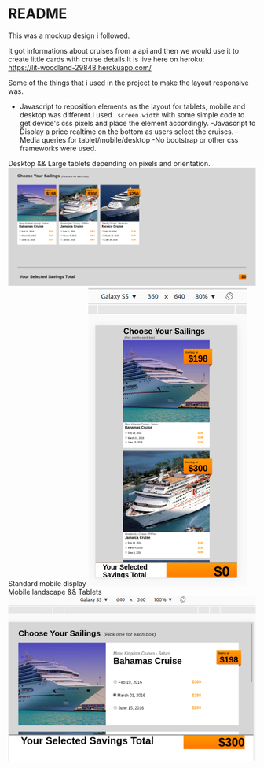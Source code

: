 # README

This was a mockup design i followed.

It got informations about cruises from a api and then we would use it to create little cards with cruise details.It is live here on heroku:  
https://lit-woodland-29848.herokuapp.com/

Some of the things that i used in the project to make the layout responsive was.  
- Javascript to reposition elements as the layout for tablets, mobile and desktop was different.I used ` screen.width` with some simple code to get device's css pixels and place the element accordingly.
-Javascript to Display a price realtime on the bottom as users select the cruises.
-Media queries for tablet/mobile/desktop
-No bootstrap or other css frameworks were used.

Desktop && Large tablets depending on pixels and orientation.
![alt](https://github.com/DaniVSainz/cruise-test/blob/master/Desk-.png)
Standard mobile display
![alt](https://github.com/DaniVSainz/cruise-test/blob/master/Mobile-landscape.png)
Mobile landscape && Tablets
![alt](https://github.com/DaniVSainz/cruise-test/blob/master/Mobile-portrait.png)
